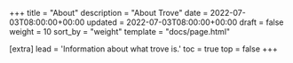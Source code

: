 +++
title = "About"
description = "About Trove"
date = 2022-07-03T08:00:00+00:00
updated = 2022-07-03T08:00:00+00:00
draft = false
weight = 10
sort_by = "weight"
template = "docs/page.html"

[extra]
lead = 'Information about what trove is.'
toc = true
top = false
+++

